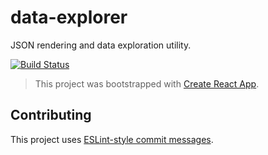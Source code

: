 # data-explorer

JSON rendering and data exploration utility.

[![Build Status](https://travis-ci.org/r24y/jsontool.svg?branch=develop)](https://travis-ci.org/r24y/jsontool)

> This project was bootstrapped with [Create React App](https://github.com/facebookincubator/create-react-app).


## Contributing

This project uses [ESLint-style commit messages](https://github.com/conventional-changelog/conventional-changelog/blob/master/packages/conventional-changelog-eslint/convention.md).
